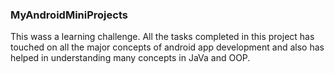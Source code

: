 ### MyAndroidMiniProjects
This wass a learning challenge. All the tasks completed in this project has touched on all the major concepts of android app development and also has helped in understanding many concepts in JaVa and OOP.
